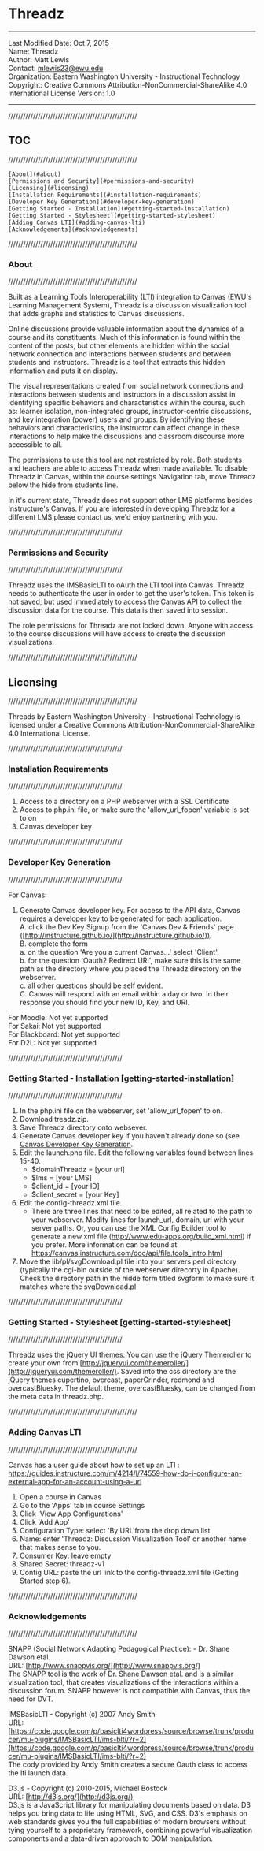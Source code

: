 # Threadz

***
Last Modified Date: Oct 7, 2015  
Name: Threadz  
Author: Matt Lewis  
Contact: mlewis23@ewu.edu  
Organization: Eastern Washington University - Instructional Technology  
Copyright: Creative Commons Attribution-NonCommercial-ShareAlike 4.0 International License Version: 1.0  

***
////////////////////////////////////////////////////
##    TOC
////////////////////////////////////////////////////

    [About](#about)  
    [Permissions and Security](#permissions-and-security)  
    [Licensing](#licensing)  
    [Installation Requirements](#installation-requirements)  
    [Developer Key Generation](#developer-key-generation)  
    [Getting Started - Installation](#getting-started-installation)  
    [Getting Started - Stylesheet](#getting-started-stylesheet)  
    [Adding Canvas LTI](#adding-canvas-lti)  
    [Acknowledgements](#acknowledgements)  


////////////////////////////////////////////////////
###  About ##
////////////////////////////////////////////////////

Built as a Learning Tools Interoperability (LTI) integration to Canvas (EWU's Learning Management System), Threadz is a discussion visualization tool that adds graphs and statistics to Canvas discussions.
 
Online discussions provide valuable information about the dynamics of a course and its constituents.  Much of this information is found within the content of the posts, but other elements are hidden within the social network connection and interactions between students and between students and instructors.  Threadz is a tool that extracts this hidden information and puts it on display.
 
The visual representations created from social network connections and interactions between students and instructors in a discussion assist in identifying specific behaviors and characteristics within the course, such as: learner isolation, non-integrated groups, instructor-centric discussions, and key integration (power) users and groups. By identifying these behaviors and characteristics, the instructor can affect change in these interactions to help make the discussions and classroom discourse more accessible to all.

The permissions to use this tool are not restricted by role. Both students and teachers are able to access Threadz when made available.  To disable Threadz in Canvas, within the course settings Navigation tab, move Threadz below the hide from students line.
 
In it's current state, Threadz does not support other LMS platforms besides Instructure's Canvas. If you are interested in developing Threadz for a different LMS please contact us, we'd enjoy partnering with you.


//////////////////////////////////////////////
###   Permissions and Security
//////////////////////////////////////////////

Threadz uses the IMSBasicLTI to oAuth the LTI tool into Canvas.  Threadz needs to authenticate the user in order to get the user's token. This token is not saved, but used immediately to access the Canvas API to collect the discussion data for the course.  This data is then saved into session.

The role permissions for Threadz are not locked down.  Anyone with access to the course discussions will have access to create the discussion visualizations.


////////////////////////////////////////////////////
##    Licensing ##
////////////////////////////////////////////////////

Threads by Eastern Washington University - Instructional Technology is licensed under a Creative Commons Attribution-NonCommercial-ShareAlike 4.0 International License.


//////////////////////////////////////////////
###   Installation Requirements ##
//////////////////////////////////////////////

1. Access to a directory on a PHP webserver with a SSL Certificate  
2. Access to php.ini file, or make sure the 'allow_url_fopen' variable is set to on  
3. Canvas developer key  


//////////////////////////////////////////////
###  Developer Key Generation ##
//////////////////////////////////////////////

For Canvas:  
1. Generate Canvas developer key. For access to the API data, Canvas requires a developer key to be generated for each application.  
    A. click the Dev Key Signup from the 'Canvas Dev & Friends' page ([http://instructure.github.io/](http://instructure.github.io/)).  
    B. complete the form  
        a. on the question 'Are you a current Canvas...' select 'Client'.  
        b. for the question 'Oauth2 Redirect URI', make sure this is the same path as the directory where you placed the Threadz directory on the webserver.  
        c. all other questions should be self evident.  
    C. Canvas will respond with an email within a day or two. In their response you should find your new ID, Key, and URI.  


For Moodle: Not yet supported  
For Sakai: Not yet supported  
For Blackboard: Not yet supported  
For D2L: Not yet supported  


//////////////////////////////////////////////
###    Getting Started - Installation [getting-started-installation] ##
//////////////////////////////////////////////

1. In the php.ini file on the webserver, set 'allow_url_fopen' to on.  
2. Download treadz.zip.  
3. Save Threadz directory onto websever.  
4. Generate Canvas developer key if you haven't already done so (see [Canvas Developer Key Generation](#canvas-developer-key-generation).  
5. Edit the launch.php file. Edit the following variables found between lines 15-40.  
    - $domainThreadz = [your url]       
    - $lms = [your LMS]  
    - $client_id = [your ID]  
    - $client_secret = [your Key]  
6. Edit the config-threadz.xml file.  
    * There are three lines that need to be edited, all related to the path to your webserver. Modify lines for launch_url, domain, url with your server paths. Or, you can use the XML Config Builder tool to generate a new xml file (http://www.edu-apps.org/build_xml.html) if you prefer. More information can be found at https://canvas.instructure.com/doc/api/file.tools_intro.html  
7. Move the lib/pl/svgDownload.pl file into your servers perl directory (typically the cgi-bin outside of the webserver direcorty in Apache). Check the directory path in the hidde form titled svgform to make sure it matches where the svgDownload.pl  


//////////////////////////////////////////////
###    Getting Started - Stylesheet [getting-started-stylesheet] ##
//////////////////////////////////////////////

Threadz uses the jQuery UI themes.  You can use the jQuery Themeroller to create your own from [http://jqueryui.com/themeroller/](http://jqueryui.com/themeroller/). Saved into the css directory are the jQuery themes cupertino, overcast, paperGrinder, redmond and overcastBluesky. The default theme, overcastBluesky, can be changed from the meta data in threadz.php.


////////////////////////////////////////////////////
###    Adding Canvas LTI ##
////////////////////////////////////////////////////

Canvas has a user guide about how to set up an LTI : https://guides.instructure.com/m/4214/l/74559-how-do-i-configure-an-external-app-for-an-account-using-a-url
1. Open a course in Canvas  
2. Go to the 'Apps' tab in course Settings  
3. Click 'View App Configurations'  
4. Click 'Add App'  
5. Configuration Type: select 'By URL'from the drop down list  
6. Name: enter 'Threadz: Discussion Visualization Tool' or another name that makes sense to you.  
7. Consumer Key: leave empty  
8. Shared Secret: threadz-v1  
9. Config URL: paste the url link to the config-threadz.xml file (Getting Started step 6).  


////////////////////////////////////////////////////
###    Acknowledgements ##
////////////////////////////////////////////////////

SNAPP (Social Network Adapting Pedagogical Practice): - Dr. Shane Dawson etal.  
URL: [http://www.snappvis.org/](http://www.snappvis.org/)  
The SNAPP tool is the work of Dr. Shane Dawson etal. and is a similar visualization tool, that creates visualizations of the interactions within a discussion forum.  SNAPP however is not compatible with Canvas, thus the need for DVT.


IMSBasicLTI - Copyright (c) 2007 Andy Smith  
URL: [https://code.google.com/p/basiclti4wordpress/source/browse/trunk/producer/mu-plugins/IMSBasicLTI/ims-blti/?r=2](https://code.google.com/p/basiclti4wordpress/source/browse/trunk/producer/mu-plugins/IMSBasicLTI/ims-blti/?r=2)  
The cody provided by Andy Smith creates a secure Oauth class to access the lti launch data.


D3.js - Copyright (c) 2010-2015, Michael Bostock  
URL: [http://d3js.org/](http://d3js.org/)  
D3.js is a JavaScript library for manipulating documents based on data. D3 helps you bring data to life using HTML, SVG, and CSS. D3's emphasis on web standards gives you the full capabilities of modern browsers without tying yourself to a proprietary framework, combining powerful visualization components and a data-driven approach to DOM manipulation.



